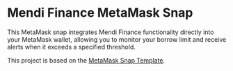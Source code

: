 # Mendi Finance MetaMask Snap

This MetaMask snap integrates Mendi Finance functionality directly into your MetaMask wallet, allowing you to monitor your borrow limit and receive alerts when it exceeds a specified threshold.

This project is based on the [MetaMask Snap Template](https://github.com/MetaMask/template-snap-monorepo).
